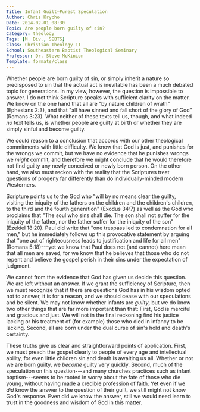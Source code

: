 ```yaml
---
Title: Infant Guilt—Purest Speculation
Author: Chris Krycho
Date: 2014-02-01 08:30
Topic: Are people born guilty of sin?
Category: theology
Tags: [M. Div., SEBTS]
Class: Christian Theology II
School: Southeastern Baptist Theological Seminary
Professor: Dr. Steve McKinion
Template: formats/class
---
```


Whether people are born guilty of sin, or simply inherit a nature so predisposed
to sin that the actual act is inevitable has been a much debated topic for
generations. In my view, however, the question is impossible to answer. I do not
think Scripture speaks with sufficient clarity on the matter. We know on the one
hand that all are "by nature children of wrath" (Ephesians 2:3), and that "all
have sinned and fall short of the glory of God" (Romans 3:23). What neither of
these texts tell us, though, and what indeed *no* text tells us, is whether
people are guilty at birth or whether they are simply sinful and become guilty.

We could reason to a conclusion that accords with our other theological
commitments with little difficulty. We know that God is just, and punishes for
the wrongs we commit, but we have no evidence that he punishes wrongs we *might*
commit, and therefore we might conclude that he would therefore not find guilty
any newly conceived or newly born person. On the other hand, we also must reckon
with the reality that the Scriptures treat questions of progeny far differently
than do individually-minded modern Westerners.

Scripture points us to the God who "will by no means clear the guilty, visiting
the iniquity of the fathers on the children and the children's children, to the
third and the fourth generation" (Exodus 34:7) as well as the God who proclaims
that "The soul who sins shall die. The son shall not suffer for the iniquity of
the father, nor the father suffer for the iniquity of the son" (Ezekiel 18:20).
Paul did write that "one trespass led to condemnation for all men," but he
immediately follows up this provocative statement by arguing that "one act of
righteousness leads to justification and life for all men" (Romans 5:18)---yet
we know that Paul does not (and cannot) here mean that all men are saved, for we
know that he believes that those who do not repent and believe the gospel perish
in their sins under the expectation of judgment.

We cannot from the evidence that God has given us decide this question. We are
left without an answer. If we grant the sufficiency of Scripture, then we must
recognize that if there are questions God has in his wisdom opted not to answer,
it is for a reason, and we should cease with our speculations and be silent. We
may not know whether infants are *guilty*, but we do know two other things that
are far more important than that: First, God is merciful and gracious and just.
We will not in the final reckoning find his justice lacking or his treatment of
(for example) those who died in infancy to be lacking. Second, all are born
under the dual curse of sin's hold and death's certainty.

These truths give us clear and straightforward points of application. First, we
must preach the gospel clearly to people of every age and intellectual ability,
for even little children sin and death is awaiting us all. Whether or not we are
born guilty, we *become* guilty very quickly. Second, much of the speculation on
this question---and many churches practices such as infant baptism---seems to be
rooted in worry about the fate of those who die young, without having made a
credible profession of faith. Yet even if we *did* know the answer to the
question of their guilt, we still might not know God's response. Even did we
know the answer, still we would need learn to trust in the goodness and wisdom
of God in this matter.
